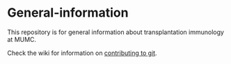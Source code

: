 # General-information

This repository is for general information about transplantation immunology at MUMC.

Check the wiki for information on [contributing to git](wiki/Contributing-to-Github).  
